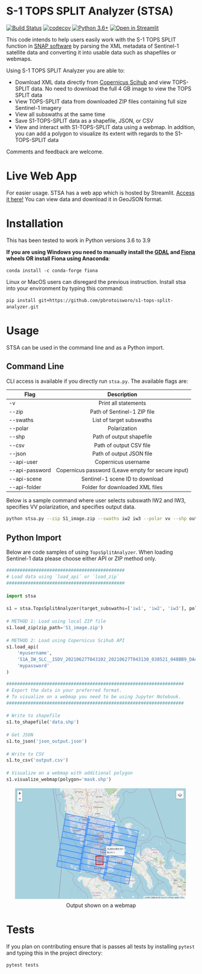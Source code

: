 # S-1 TOPS SPLIT Analyzer (STSA)

[![Build Status](https://travis-ci.com/pbrotoisworo/s1-tops-split-analyzer.svg?branch=main)](https://travis-ci.com/pbrotoisworo/s1-tops-split-analyzer) 
[![codecov](https://codecov.io/gh/pbrotoisworo/s1-tops-split-analyzer/branch/main/graph/badge.svg?token=EYS8DNVPXL)](https://codecov.io/gh/pbrotoisworo/s1-tops-split-analyzer) 
[![Python 3.6+](https://img.shields.io/badge/python-3.6+-blue.svg)](https://www.python.org/downloads/release/python-360/)
[![Open in Streamlit](https://static.streamlit.io/badges/streamlit_badge_black_white.svg)](https://share.streamlit.io/randyzwitch/streamlit-folium/examples/streamlit_app.py)

This code intends to help users easily work with the S-1 TOPS SPLIT function in [SNAP software](https://step.esa.int/main/download/snap-download/) by parsing the XML metadata of Sentinel-1 satellite data and converting it into usable data such as shapefiles or webmaps.

Using S-1 TOPS SPLIT Analyzer you are able to:
* Download XML data directly from [Copernicus Scihub](https://scihub.copernicus.eu/) and view TOPS-SPLIT data. No need to download the full 4 GB image to view the TOPS SPLIT data
* View TOPS-SPLIT data from downloaded ZIP files containing full size Sentinel-1 imagery
* View all subswaths at the same time
* Save S1-TOPS-SPLIT data as a shapefile, JSON, or CSV
* View and interact with S1-TOPS-SPLIT data using a webmap. In addition, you can add a polygon to visualize its extent with regards to the S1-TOPS-SPLIT data

Comments and feedback are welcome.

# Live Web App

For easier usage. STSA has a web app which is hosted by Streamlit. [Access it here!](https://share.streamlit.io/pbrotoisworo/s1-tops-split-analyzer/main/app.py) You can view data and download it in GeoJSON format.

# Installation

This has been tested to work in Python versions 3.6 to 3.9

**If you are using Windows you need to manually install the [GDAL](https://www.lfd.uci.edu/~gohlke/pythonlibs/#gdal) and [Fiona](https://www.lfd.uci.edu/~gohlke/pythonlibs/#fiona) wheels OR install Fiona using Anaconda**:

`conda install -c conda-forge fiona`

Linux or MacOS users can disregard the previous instruction. Install stsa into your environment by typing this command:

`pip install git+https://github.com/pbrotoisworo/s1-tops-split-analyzer.git`

# Usage
STSA can be used in the command line and as a Python import.

## Command Line
CLI access is available if you directly run `stsa.py`. The available flags are:

| Flag      | Description                 |
| --------  |:---------------------------:|
| -v        | Print all statements        |
| --zip     | Path of Sentinel-1 ZIP file |
| --swaths  | List of target subswaths    |
| --polar   | Polarization                |
| --shp     | Path of output shapefile    |
| --csv     | Path of output CSV file     |
| --json    | Path of output JSON file    |
| --api-user | Copernicus username |
| --api-password | Copernicus password (Leave empty for secure input) |
| --api-scene | Sentinel-1 scene ID to download |
| --api-folder | Folder for downloaded XML files |

Below is a sample command where user selects subswath IW2 and IW3, specifies VV polarization, and specifies output data.

```bash
python stsa.py --zip S1_image.zip --swaths iw2 iw3 --polar vv --shp out_shp.shp --csv out_csv.csv --json out_json.json
```

## Python Import

Below are code samples of using `TopsSplitAnalyzer`. When loading Sentinel-1 data please choose either API or ZIP 
method only. 

```python
############################################
# Load data using `load_api` or `load_zip`
############################################

import stsa

s1 = stsa.TopsSplitAnalyzer(target_subswaths=['iw1', 'iw2', 'iw3'], polarization='vh')

# METHOD 1: Load using local ZIP file
s1.load_zip(zip_path='S1_image.zip')

# METHOD 2: Load using Copernicus Scihub API
s1.load_api(
    'myusername',
    'S1A_IW_SLC__1SDV_20210627T043102_20210627T043130_038521_048BB9_DA44',
    'mypassword'
)
```
```python
##################################################################
# Export the data in your preferred format.
# To visualize on a webmap you need to be using Jupyter Notebook.
##################################################################

# Write to shapefile
s1.to_shapefile('data.shp')

# Get JSON
s1.to_json('json_output.json')

# Write to CSV
s1.to_csv('output.csv')

# Visualize on a webmap with additional polygon
s1.visualize_webmap(polygon='mask.shp')
```

<p align="center">
  <img width="460" height="300" src="sample_webmap.png">
  <br>
  Output shown on a webmap
</p>

# Tests

If you plan on contributing ensure that is passes all tests by installing `pytest` and typing this in the project directory:

`pytest tests`
